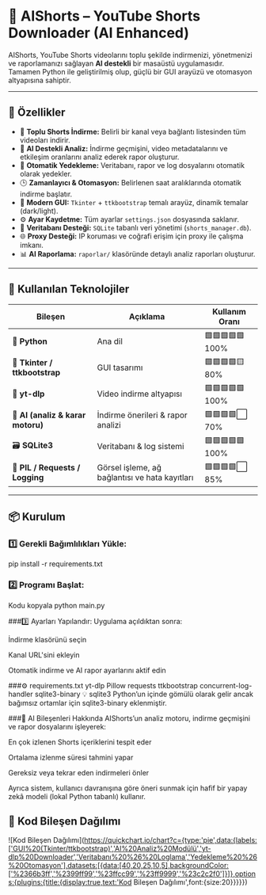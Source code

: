 # 🤖 AIShorts – YouTube Shorts Downloader (AI Enhanced)

AIShorts, YouTube Shorts videolarını toplu şekilde indirmenizi, yönetmenizi ve raporlamanızı sağlayan **AI destekli** bir masaüstü uygulamasıdır.  
Tamamen Python ile geliştirilmiş olup, güçlü bir GUI arayüzü ve otomasyon altyapısına sahiptir.

---

## 🚀 Özellikler

- 🎥 **Toplu Shorts İndirme:** Belirli bir kanal veya bağlantı listesinden tüm videoları indirir.  
- 🤖 **AI Destekli Analiz:** İndirme geçmişini, video metadatalarını ve etkileşim oranlarını analiz ederek rapor oluşturur.  
- 💾 **Otomatik Yedekleme:** Veritabanı, rapor ve log dosyalarını otomatik olarak yedekler.  
- 🕒 **Zamanlayıcı & Otomasyon:** Belirlenen saat aralıklarında otomatik indirme başlatır.  
- 🎨 **Modern GUI:** `Tkinter` + `ttkbootstrap` temalı arayüz, dinamik temalar (dark/light).  
- ⚙️ **Ayar Kaydetme:** Tüm ayarlar `settings.json` dosyasında saklanır.  
- 🔐 **Veritabanı Desteği:** `SQLite` tabanlı veri yönetimi (`shorts_manager.db`).  
- 🌐 **Proxy Desteği:** IP koruması ve coğrafi erişim için proxy ile çalışma imkanı.  
- 📊 **AI Raporlama:** `raporlar/` klasöründe detaylı analiz raporları oluşturur.

---

## 🧩 Kullanılan Teknolojiler

| Bileşen | Açıklama | Kullanım Oranı |
|----------|-----------|----------------|
| 🐍 **Python** | Ana dil | 🟩🟩🟩🟩🟩 100% |
| 🎨 **Tkinter / ttkbootstrap** | GUI tasarımı | 🟩🟩🟩🟩🟨 80% |
| 🎥 **yt-dlp** | Video indirme altyapısı | 🟩🟩🟩🟩🟩 100% |
| 🧠 **AI (analiz & karar motoru)** | İndirme önerileri & rapor analizi | 🟩🟩🟩🟩⬜ 70% |
| 🗃️ **SQLite3** | Veritabanı & log sistemi | 🟩🟩🟩🟩🟩 100% |
| 🧰 **PIL / Requests / Logging** | Görsel işleme, ağ bağlantısı ve hata kayıtları | 🟩🟩🟩🟩⬜ 85% |

---

## 📦 Kurulum

### 1️⃣ Gerekli Bağımlılıkları Yükle:
pip install -r requirements.txt 


### 2️⃣ Programı Başlat:
Kodu kopyala
python main.py

###3️⃣ Ayarları Yapılandır:
Uygulama açıldıktan sonra:

İndirme klasörünü seçin

Kanal URL'sini ekleyin

Otomatik indirme ve AI rapor ayarlarını aktif edin

###⚙️ requirements.txt
yt-dlp
Pillow
requests
ttkbootstrap
concurrent-log-handler
sqlite3-binary
💡 sqlite3 Python’un içinde gömülü olarak gelir ancak bağımsız ortamlar için sqlite3-binary eklenmiştir.

###🧠 AI Bileşenleri Hakkında
AIShorts’un analiz motoru, indirme geçmişini ve rapor dosyalarını işleyerek:

En çok izlenen Shorts içeriklerini tespit eder

Ortalama izlenme süresi tahmini yapar

Gereksiz veya tekrar eden indirmeleri önler

Ayrıca sistem, kullanıcı davranışına göre öneri sunmak için hafif bir yapay zekâ modeli (lokal Python tabanlı) kullanır.

## 🧠 Kod Bileşen Dağılımı

![Kod Bileşen Dağılımı](https://quickchart.io/chart?c={type:'pie',data:{labels:['GUI%20(Tkinter/ttkbootstrap)','AI%20Analiz%20Modülü','yt-dlp%20Downloader','Veritabanı%20%26%20Loglama','Yedekleme%20%26%20Otomasyon'],datasets:[{data:[40,20,25,10,5],backgroundColor:['%2366b3ff','%2399ff99','%23ffcc99','%23ff9999','%23c2c2f0']}]},options:{plugins:{title:{display:true,text:'Kod Bileşen Dağılımı',font:{size:20}}}}})

